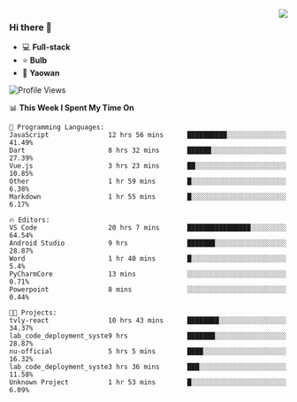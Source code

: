 <img  align="right" src="https://github-readme-stats.vercel.app/api?username=LolipopJ&show_icons=true&count_private=true&hide_title=true&include_all_commits=true&theme=vue">

### Hi there 👋

- :computer: **Full-stack**
- :star: **Bulb**
- :pill: **Yaowan**

<!--START_SECTION:waka-->
![Profile Views](http://img.shields.io/badge/Profile%20Views-20-blue)

📊 **This Week I Spent My Time On** 

```text
💬 Programming Languages: 
JavaScript               12 hrs 56 mins      ██████████░░░░░░░░░░░░░░░   41.49% 
Dart                     8 hrs 32 mins       ██████░░░░░░░░░░░░░░░░░░░   27.39% 
Vue.js                   3 hrs 23 mins       ██░░░░░░░░░░░░░░░░░░░░░░░   10.85% 
Other                    1 hr 59 mins        █░░░░░░░░░░░░░░░░░░░░░░░░   6.38% 
Markdown                 1 hr 55 mins        █░░░░░░░░░░░░░░░░░░░░░░░░   6.17%

🔥 Editors: 
VS Code                  20 hrs 7 mins       ████████████████░░░░░░░░░   64.54% 
Android Studio           9 hrs               ███████░░░░░░░░░░░░░░░░░░   28.87% 
Word                     1 hr 40 mins        █░░░░░░░░░░░░░░░░░░░░░░░░   5.4% 
PyCharmCore              13 mins             ░░░░░░░░░░░░░░░░░░░░░░░░░   0.71% 
Powerpoint               8 mins              ░░░░░░░░░░░░░░░░░░░░░░░░░   0.44%

🐱‍💻 Projects: 
tvly-react               10 hrs 43 mins      ████████░░░░░░░░░░░░░░░░░   34.37% 
lab_code_deployment_syste9 hrs               ███████░░░░░░░░░░░░░░░░░░   28.87% 
nu-official              5 hrs 5 mins        ████░░░░░░░░░░░░░░░░░░░░░   16.32% 
lab_code_deployment_syste3 hrs 36 mins       ███░░░░░░░░░░░░░░░░░░░░░░   11.58% 
Unknown Project          1 hr 53 mins        █░░░░░░░░░░░░░░░░░░░░░░░░   6.09%

```


<!--END_SECTION:waka-->
